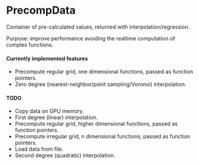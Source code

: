 # PrecompData

Container of pre-calculated values, returned with interpolation/regression. 

Purpose: improve performance avoiding the realtime computation of complex functions.


#### Currently implemented features

- Precompute regular grid, one dimensional functions, passed as function pointers.
- Zero degree (nearest-neighbor/point sampling/Voronoi) interpolation.


#### TODO

- Copy data on GPU memory.
- First degree (linear) interpolation.
- Precompute regular grid, higher dimensional functions, passed as function pointers.
- Precompute irregular grid, n dimensional functions, passed as function pointers.
- Load data from file.
- Second degree (quadratic) interpolation.

